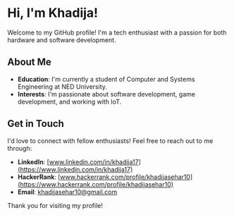 # Hi, I'm Khadija!

Welcome to my GitHub profile! I'm a tech enthusiast with a passion for both hardware and software development.

## About Me

- **Education**: I'm currently a student of Computer and Systems Engineering at NED University.
- **Interests**: I'm passionate about software development, game development, and working with IoT.

## Get in Touch

I'd love to connect with fellow enthusiasts! Feel free to reach out to me through:

- **LinkedIn**: [www.linkedin.com/in/khadija17](https://www.linkedin.com/in/khadija17)
- **HackerRank**: [www.hackerrank.com/profile/khadijasehar10](https://www.hackerrank.com/profile/khadijasehar10)
- **Email**: khadijasehar10@gmail.com

Thank you for visiting my profile!
